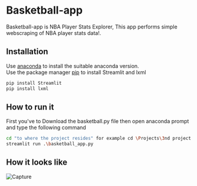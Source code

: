 # Basketball-app

Basketball-app is NBA Player Stats Explorer, This app performs simple webscraping of NBA player stats data!.

## Installation
Use [anaconda](https://anaconda.org/anaconda/readme_renderer) to install the suitable anaconda version.\
Use the package manager [pip](https://pip.pypa.io/en/stable/) to install Streamlit and lxml

```bash
pip install Streamlit
pip install lxml
```
## How to run it
First you've to Download the basketball.py file then open anaconda prompt and type the following command
```bash
cd "to where the project resides" for example cd \Projects\3nd project
streamlit run .\basketball_app.py
```
## How it looks like
![Capture](https://user-images.githubusercontent.com/72499301/108135014-f8ca3d00-70bf-11eb-8c32-d40025b809a9.PNG)

